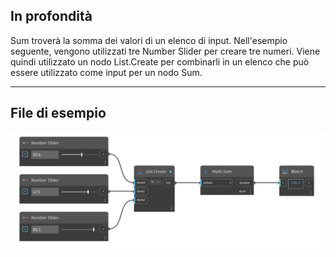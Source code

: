 ## In profondità
Sum troverà la somma dei valori di un elenco di input. Nell'esempio seguente, vengono utilizzati tre Number Slider per creare tre numeri. Viene quindi utilizzato un nodo List.Create per combinarli in un elenco che può essere utilizzato come input per un nodo Sum.
___
## File di esempio

![Sum](./DSCore.Math.Sum_img.jpg)

